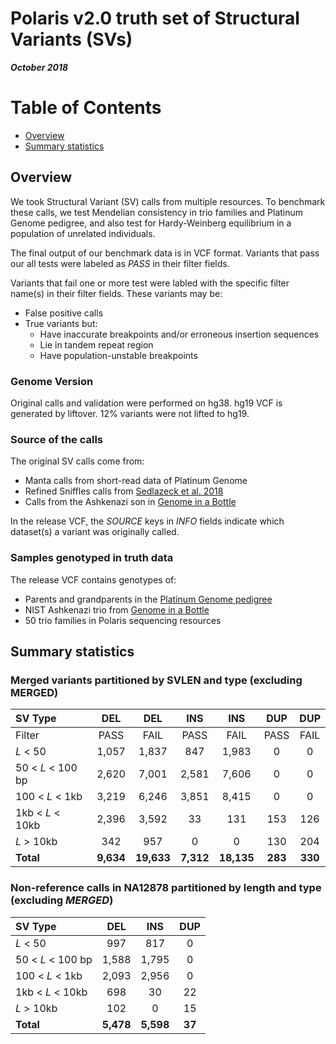 # Polaris v2.0 truth set of Structural Variants (SVs)

***October 2018***

# Table of Contents
- [Overview](#Overview)
- [Summary statistics](#summary-statistics)

## Overview
We took Structural Variant (SV) calls from multiple resources. To benchmark these calls, we test Mendelian consistency in trio families and Platinum Genome pedigree, and also test for Hardy-Weinberg equilibrium in a population of unrelated individuals.

The final output of our benchmark data is in VCF format. Variants that pass our all tests were labeled as *PASS* in their filter fields.

Variants that fail one or more test were labled with the specific filter name(s) in their filter fields. These variants may be:

- False positive calls
- True variants but:
    - Have inaccurate breakpoints and/or erroneous insertion sequences
    - Lie in tandem repeat region
    - Have population-unstable breakpoints

### Genome Version
Original calls and validation were performed on hg38. hg19 VCF is generated by liftover. 12% variants were not lifted to hg19.

### **Source of the calls**

The original SV calls come from:

- Manta calls from short-read data of Platinum Genome
- Refined Sniffles calls from [Sedlazeck et al. 2018](https://www.nature.com/articles/s41592-018-0001-7)
- Calls from the Ashkenazi son in [Genome in a Bottle](https://www.nist.gov/programs-projects/genome-bottle)

In the release VCF, the *SOURCE* keys in *INFO* fields indicate which dataset(s) a variant was originally called.

### **Samples genotyped in truth data**

The release VCF contains genotypes of:

- Parents and grandparents in the [Platinum Genome pedigree](http://dx.doi.org/10.1101/gr.210500.116)
- NIST Ashkenazi trio from [Genome in a Bottle](https://www.nist.gov/programs-projects/genome-bottle)
- 50 trio families in Polaris sequencing resources

## Summary statistics

### Merged variants partitioned by SVLEN and type (excluding **MERGED**)

|         SV Type       |    DEL    |    DEL    |    INS    |    INS    |    DUP    |    DUP    |
|:----------------------|:---------:|:---------:|:---------:|:---------:|:---------:|:---------:|
|          Filter       |    PASS   |    FAIL   |    PASS   |    FAIL   |    PASS   |    FAIL   |
|   _L_ \< 50           |   1,057   |   1,837   |    847    |   1,983   |     0     |     0     |
|  50 \< _L_ \< 100 bp  |   2,620   |   7,001   |   2,581   |   7,606   |     0     |     0     |
|  100 \< _L_ \< 1kb    |   3,219   |   6,246   |   3,851   |   8,415   |     0     |     0     |
|  1kb \< _L_ \< 10kb   |   2,396   |   3,592   |     33    |    131    |    153    |    126    |
|   _L_ > 10kb          |    342    |    957    |     0     |     0     |    130    |    204    |
| __Total__             | __9,634__ | __19,633__| __7,312__ | __18,135__|  __283__  |  __330__  |

### **Non-reference** calls in NA12878 partitioned by length and type (excluding *MERGED*)

|         SV Type       |    DEL    |    INS    |    DUP    |
|:----------------------|:---------:|:---------:|:---------:|
|   _L_ \< 50           |    997    |    817    |     0     |
|  50 \< _L_ \< 100 bp  |   1,588   |   1,795   |     0     |
|  100 \< _L_ \< 1kb    |   2,093   |   2,956   |     0     |
|  1kb \< _L_ \< 10kb   |    698    |     30    |     22    |
|   _L_ > 10kb          |    102    |     0     |     15    |
| __Total__             | __5,478__ | __5,598__ |   __37__  |

